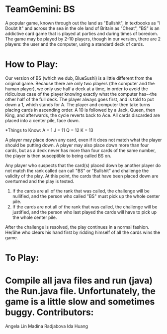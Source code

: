 TeamGemini: BS
==========

A popular game, known through out the land as "Bullshit", in textbooks as "I Doubt It" and across the sea in the ole 
land of Britain as "Cheat", "BS" is an addictive card game that is played at parties and during times of boredom. 
The game may be played by 2-10 players, though in our version, there are 2 players: the user and the computer, using
a standard deck of cards. 

How to Play:
===========
Our version of BS (which we dub, BlueSushi) is a little different from the original game. Because there are only two players (the computer and the human player), we only use half a deck at a time, in order to avoid the ridiculous case of the player knowing exactly what the computer has--the other half of the full deck. The player always goes first, and is told to put down a 1, which stands for A. The player and computer then take turns placing cards in ascending order. A 10 is followed by a Jack, Queen, then King, and afterwards, the cycle reverts back to Ace. All cards discarded are placed into a center pile, face down.

*Things to Know:
A = 1
J = 11
Q = 12
K = 13

A player may place down any card, even if it does not match what the player should be putting down. A player may also place down more than four cards, but as a deck never has more than four cards of the same number, the player is then susceptible to being called BS on.

Any player who suspects that the card(s) placed down by another player do not match the rank called can call "BS" or
"Bullshit" and challenge the validity of the play. At this point, the cards that have been placed down are overturned and the play is tested.
  1. If the cards are all of the rank that was called, the challenge will be nullified, and the person who called "BS" must pick up the whole center pile.
  2. If the cards are not all of the rank that was called, the challenge will be justified, and the person who last played the cards will have to pick up the whole center pile.

After the challenge is resolved, the play continues in a normal fashion. He/She who clears his hand first by ridding himself of all the cards wins the game.

To Play:
=======
Compile all java files and run (java) the Run.java file.
Unfortunately, the game is a little slow and sometimes buggy.
Contributors:
===========
Angela Lin
Madina Radjabova
Ida Huang

